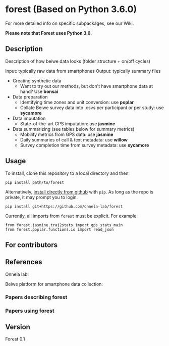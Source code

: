 # forest (Based on Python 3.6.0)

For more detailed info on specific subpackages, see our Wiki.

**Please note that Forest uses Python 3.6.**

## Description

Description of how beiwe data looks (folder structure + on/off cycles)

Input: typically raw data from smartphones
Output: typically summary files
-	Creating synthetic data
    - Want to try out our methods, but don't have smartphone data at hand? Use **bonsai**
-	Data preparation
    - Identifying time zones and unit conversion: use **poplar**
    - Collate Beiwe survey data into .csvs per participant or per study: use **sycamore**
-	Data imputation
    - State-of-the-art GPS imputation: use **jasmine**
-	Data summarizing (see tables below for summary metrics)
    - Mobility metrics from GPS data: use **jasmine**
    - Daily summaries of call & text metadata: use **willow**
    - Survey completion time from survey metadata: use **sycamore**
    
## Usage
To install, clone this repository to a local directory and then:
```
pip install path/to/forest
```
Alternatively, [install directly from github](https://pip.pypa.io/en/stable/reference/pip_install/#git) with `pip`. As long as the repo is private, it may prompt you to login.
```
pip install git+https://github.com/onnela-lab/forest
```

Currently, all imports from `forest` must be explicit.  For example:
```
from forest.jasmine.traj2stats import gps_stats_main
from forest.poplar.functions.io import read_json
```

## For contributors

## References

Onnela lab:

Beiwe platform for smartphone data collection:

### Papers describing forest

### Papers using forest

## Version 
Forest 0.1
